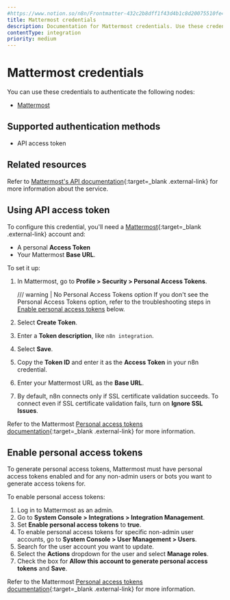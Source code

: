 ```yaml
---
#https://www.notion.so/n8n/Frontmatter-432c2b8dff1f43d4b1c8d20075510fe4
title: Mattermost credentials
description: Documentation for Mattermost credentials. Use these credentials to authenticate Mattermost in n8n, a workflow automation platform.
contentType: integration
priority: medium
---
```


# Mattermost credentials

You can use these credentials to authenticate the following nodes:

- [Mattermost](/integrations/builtin/app-nodes/n8n-nodes-base.mattermost/)

## Supported authentication methods

- API access token

## Related resources

Refer to [Mattermost's API documentation](https://api.mattermost.com/){:target=_blank .external-link} for more information about the service.

## Using API access token

To configure this credential, you'll need a [Mattermost](https://www.mattermost.com/){:target=_blank .external-link} account and:

- A personal **Access Token**
- Your Mattermost **Base URL**.

To set it up:

1. In Mattermost, go to **Profile > Security > Personal Access Tokens**.

    /// warning | No Personal Access Tokens option
    If you don't see the Personal Access Tokens option, refer to the troubleshooting steps in [Enable personal access tokens](#enable-personal-access-tokens) below.
2. Select **Create Token**.
3. Enter a **Token description**, like `n8n integration`.
4. Select **Save**.
5. Copy the **Token ID** and enter it as the **Access Token** in your n8n credential.
6. Enter your Mattermost URL as the **Base URL**.
7. By default, n8n connects only if SSL certificate validation succeeds. To connect even if SSL certificate validation fails, turn on **Ignore SSL Issues**.

Refer to the Mattermost [Personal access tokens documentation](https://developers.mattermost.com/integrate/reference/personal-access-token/){:target=_blank .external-link} for more information.

## Enable personal access tokens

To generate personal access tokens, Mattermost must have personal access tokens enabled and for any non-admin users or bots you want to generate access tokens for.

To enable personal access tokens:

1. Log in to Mattermost as an admin.
2. Go to **System Console > Integrations > Integration Management**.
3. Set **Enable personal access tokens** to **true**.
4. To enable personal access tokens for specific non-admin user accounts, go to **System Console > User Management > Users**.
5. Search for the user account you want to update.
6. Select the **Actions** dropdown for the user and select **Manage roles**.
7. Check the box for **Allow this account to generate personal access tokens** and **Save**.

Refer to the Mattermost [Personal access tokens documentation](https://developers.mattermost.com/integrate/reference/personal-access-token/){:target=_blank .external-link} for more information.
